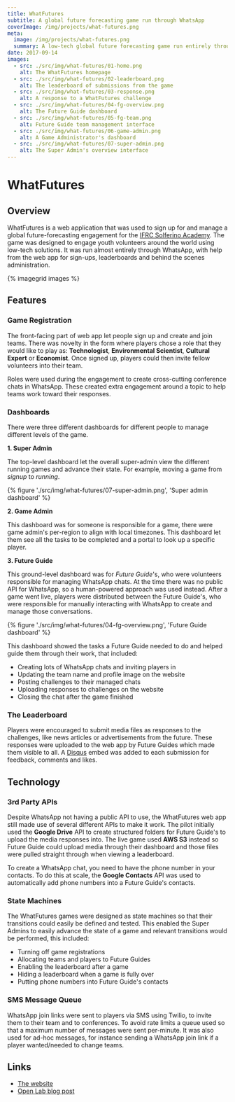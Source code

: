```yaml
---
title: WhatFutures
subtitle: A global future forecasting game run through WhatsApp
coverImage: /img/projects/what-futures.png
meta:
  image: /img/projects/what-futures.png
  summary: A low-tech global future forecasting game run entirely through WhatsApp
date: 2017-09-14
images:
  - src: ./src/img/what-futures/01-home.png
    alt: The WhatFutures homepage
  - src: ./src/img/what-futures/02-leaderboard.png
    alt: The leaderboard of submissions from the game
  - src: ./src/img/what-futures/03-response.png
    alt: A response to a WhatFutures challenge
  - src: ./src/img/what-futures/04-fg-overview.png
    alt: The Future Guide dashboard
  - src: ./src/img/what-futures/05-fg-team.png
    alt: Future Guide team management interface
  - src: ./src/img/what-futures/06-game-admin.png
    alt: A Game Administrator's dashboard
  - src: ./src/img/what-futures/07-super-admin.png
    alt: The Super Admin's overview interface
---
```


# WhatFutures

## Overview

WhatFutures is a web application that was used to sign up for and manage a global future-forecasting engagement
for the [IFRC Solferino Academy](https://solferinoacademy.com).
The game was designed to engage youth volunteers around the world using low-tech solutions.
It was run almost entirely through WhatsApp, with help from the web app
for sign-ups, leaderboards and behind the scenes administration.

{% imagegrid images %}

## Features

### Game Registration

The front-facing part of web app let people sign up and create and join teams.
There was novelty in the form where players chose a role that they would like to play as:
**Technologist**, **Environmental Scientist**, **Cultural Expert** or **Economist**.
Once signed up, players could then invite fellow volunteers into their team.

Roles were used during the engagement to create cross-cutting conference chats in WhatsApp.
These created extra engagement around a topic to help teams work toward their responses.

### Dashboards

There were three different dashboards for different people to manage different levels of the game.

**1. Super Admin**

The top-level dashboard let the overall super-admin view the different running games
and advance their state.
For example, moving a game from _signup_ to _running_.

{% figure './src/img/what-futures/07-super-admin.png', 'Super admin dashboard' %}

**2. Game Admin**

This dashboard was for someone is responsible for a game,
there were game admin's per-region to align with local timezones.
This dashboard let them see all the tasks to be completed
and a portal to look up a specific player.

**3. Future Guide**

This ground-level dashboard was for _Future Guide_'s, who were volunteers responsible for managing WhatsApp chats.
At the time there was no public API for WhatsApp, so a human-powered approach was used instead.
After a game went live, players were distributed between the Future Guide's,
who were responsible for manually interacting with WhatsApp to create and manage those conversations.

{% figure './src/img/what-futures/04-fg-overview.png', 'Future Guide dashboard' %}

This dashboard showed the tasks a Future Guide needed to do and helped guide them through their work,
that included:

- Creating lots of WhatsApp chats and inviting players in
- Updating the team name and profile image on the website
- Posting challenges to their managed chats
- Uploading responses to challenges on the website
- Closing the chat after the game finished

### The Leaderboard

Players were encouraged to submit media files as responses to the challenges,
like news articles or advertisements from the future.
These responses were uploaded to the web app by Future Guides which made them visible to all.
A [Disqus](https://disqus.com) embed was added to each submission for feedback, comments and likes.

## Technology

### 3rd Party APIs

Despite WhatsApp not having a public API to use, the WhatFutures web app still made use of
several different APIs to make it work.
The pilot initially used the **Google Drive** API to create structured folders
for Future Guide's to upload the media responses into.
The live game used **AWS S3** instead so Future Guide could upload media through their dashboard
and those files were pulled straight through when viewing a leaderboard.

To create a WhatsApp chat, you need to have the phone number in your contacts.
To do this at scale, the **Google Contacts** API was used to automatically add phone numbers into a Future Guide's contacts.

### State Machines

The WhatFutures games were designed as state machines so that their transitions could
easily be defined and tested.
This enabled the Super Admins to easily advance the state of a game
and relevant transitions would be performed, this included:

- Turning off game registrations
- Allocating teams and players to Future Guides
- Enabling the leaderboard after a game
- Hiding a leaderboard when a game is fully over
- Putting phone numbers into Future Guide's contacts

### SMS Message Queue

WhatsApp join links were sent to players via SMS using Twilio,
to invite them to their team and to conferences.
To avoid rate limits a queue used so that a maximum number of messages were sent per-minute.
It was also used for ad-hoc messages, for instance sending a WhatsApp join link
if a player wanted/needed to change teams.

## Links

- [The website](https://whatfutures.org)
- [Open Lab blog post](https://openlab.ncl.ac.uk/research/whatfutures-using-whatsapp-to-engage-youth-volunteers-in-change/)
